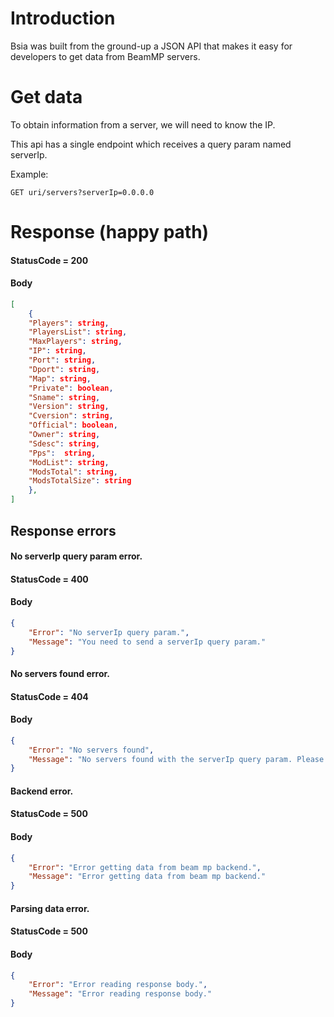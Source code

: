# Introduction

Bsia was built from the ground-up a JSON API that makes it easy for developers to get data from BeamMP servers.

# Get data

To obtain information from a server, we will need to know the IP.

This api has a single endpoint which receives a query param named serverIp.

Example:

```http
GET uri/servers?serverIp=0.0.0.0
```

# Response (happy path)
#### StatusCode = 200
#### Body
```json
[
	{
	"Players": string,
	"PlayersList": string,
	"MaxPlayers": string,
	"IP": string,
	"Port": string,
	"Dport": string,
	"Map": string,
	"Private": boolean,
	"Sname": string,
	"Version": string,
	"Cversion": string,
	"Official": boolean,
	"Owner": string,
	"Sdesc": string,
	"Pps":  string,
	"ModList": string,
	"ModsTotal": string,
	"ModsTotalSize": string
	},
]
```

## Response errors
#### No serverIp query param error.
#### StatusCode = 400
#### Body
```json
{
	"Error": "No serverIp query param.",
	"Message": "You need to send a serverIp query param."
}
```

#### No servers found error.
#### StatusCode = 404
#### Body
```json
{
	"Error": "No servers found",
	"Message": "No servers found with the serverIp query param. Please check the serverIp query param."
}
```

#### Backend error.
#### StatusCode = 500
#### Body
```json
{
	"Error": "Error getting data from beam mp backend.",
	"Message": "Error getting data from beam mp backend."
}
```

#### Parsing data error.
#### StatusCode = 500
#### Body
```json
{
	"Error": "Error reading response body.",
	"Message": "Error reading response body."
}
```